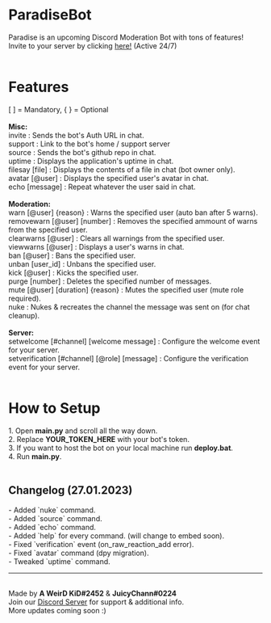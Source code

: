# ParadiseBot
Paradise is an upcoming Discord Moderation Bot with tons of features!<br>
Invite to your server by clicking <a href="https://discord.com/oauth2/authorize?client_id=1050774601287860357&scope=bot+applications.commands&permissions=2199023255551">here!</a> (Active 24/7)
<br><br>
<h1>Features</h1>
[ ] = Mandatory, { } = Optional<br>
<br>
<b>Misc:</b><br>
invite : Sends the bot's Auth URL in chat.<br>
support : Link to the bot's home / support server<br>
source : Sends the bot's github repo in chat.<br>
uptime : Displays the application's uptime in chat.<br>
filesay [file] : Displays the contents of a file in chat (bot owner only).<br>
avatar [@user] : Displays the specified user's avatar in chat.<br>
echo [message] : Repeat whatever the user said in chat.<br>
<br>
<b>Moderation:</b><br>
warn [@user] {reason} : Warns the specified user (auto ban after 5 warns).<br>
removewarn [@user] [number] : Removes the specified ammount of warns from the specified user.<br>
clearwarns [@user] : Clears all warnings from the specified user.<br>
viewwarns [@user] : Displays a user's warns in chat.<br>
ban [@user] : Bans the specified user.<br>
unban [user_id] : Unbans the specified user.<br>
kick [@user] : Kicks the specified user.<br>
purge [number] : Deletes the specified number of messages.<br>
mute [@user] [duration] {reason} : Mutes the specified user (mute role required).<br>
nuke : Nukes & recreates the channel the message was sent on (for chat cleanup).<br>
<br>
<b>Server:</b><br>
setwelcome [#channel] [welcome message] : Configure the welcome event for your server.<br>
setverification [#channel] [@role] [message] : Configure the verification event for your server.<br>
<br>
<h1>How to Setup</h1>
1. Open <b>main.py</b> and scroll all the way down.<br>
2. Replace <b>YOUR_TOKEN_HERE</b> with your bot's token.<br>
3. If you want to host the bot on your local machine run <b>deploy.bat</b>.<br>
4. Run <b>main.py</b>.<br>
<br>
<h2>Changelog (27.01.2023)</h2>
- Added `nuke` command.<br>
- Added `source` command.<br>
- Added `echo` command.<br>
- Added `help` for every command. (will change to embed soon).<br>
- Fixed `verification` event (on_raw_reaction_add error).<br>
- Fixed `avatar` command (dpy migration).<br>
- Tweaked `uptime` command.<br>
<hr>
<br>
Made by <b>A WeirD KiD#2452</b> & <b>JuicyChann#0224</b><br>
Join our <a href="https://discord.gg/kWvj4JsWbW">Discord Server</a> for support & additional info.<br>
More updates coming soon :)
